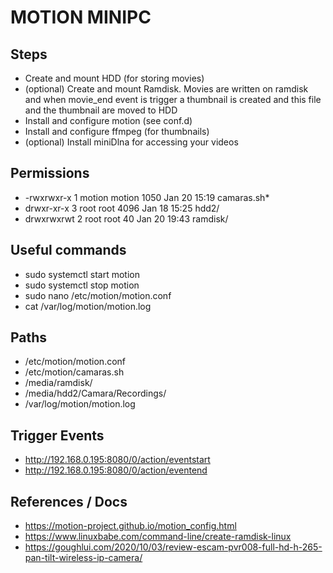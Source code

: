 # MOTION MINIPC

## Steps
- Create and mount HDD (for storing movies)
- (optional) Create and mount Ramdisk. Movies are written on ramdisk and when movie_end event is trigger a thumbnail is created and this file and the thumbnail are moved to HDD
- Install and configure motion (see conf.d)
- Install and configure ffmpeg (for thumbnails)
- (optional) Install miniDlna for accessing your videos

## Permissions
- -rwxrwxr-x   1 motion motion  1050 Jan 20 15:19 camaras.sh*
- drwxr-xr-x   3 root root 4096 Jan 18 15:25 hdd2/
- drwxrwxrwt   2 root root   40 Jan 20 19:43 ramdisk/

## Useful commands
- sudo systemctl start motion
- sudo systemctl stop motion
- sudo nano /etc/motion/motion.conf
- cat /var/log/motion/motion.log

## Paths
- /etc/motion/motion.conf
- /etc/motion/camaras.sh
- /media/ramdisk/
- /media/hdd2/Camara/Recordings/
- /var/log/motion/motion.log

## Trigger Events
- http://192.168.0.195:8080/0/action/eventstart
- http://192.168.0.195:8080/0/action/eventend

## References / Docs
- https://motion-project.github.io/motion_config.html
- https://www.linuxbabe.com/command-line/create-ramdisk-linux
- https://goughlui.com/2020/10/03/review-escam-pvr008-full-hd-h-265-pan-tilt-wireless-ip-camera/
